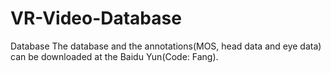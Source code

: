 # VR-Video-Database
Database
The database and the annotations(MOS, head data and eye data) can be downloaded at the Baidu Yun(Code: Fang).
